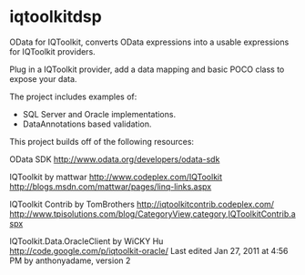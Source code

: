 # iqtoolkitdsp
OData for IQToolkit, converts OData expressions into a usable expressions for IQToolkit providers.

Plug in a IQToolkit provider, add a data mapping and basic POCO class to expose your data. 

The project includes examples of: 
- SQL Server and Oracle implementations.
- DataAnnotations based validation.


This project builds off of the following resources:

OData SDK
http://www.odata.org/developers/odata-sdk

IQToolkit by mattwar
http://www.codeplex.com/IQToolkit
http://blogs.msdn.com/mattwar/pages/linq-links.aspx

IQToolkit Contrib by TomBrothers
http://iqtoolkitcontrib.codeplex.com/
http://www.tpisolutions.com/blog/CategoryView,category,IQToolkitContrib.aspx

IQToolkit.Data.OracleClient by WiCKY Hu
http://code.google.com/p/iqtoolkit-oracle/
Last edited Jan 27, 2011 at 4:56 PM by anthonyadame, version 2
